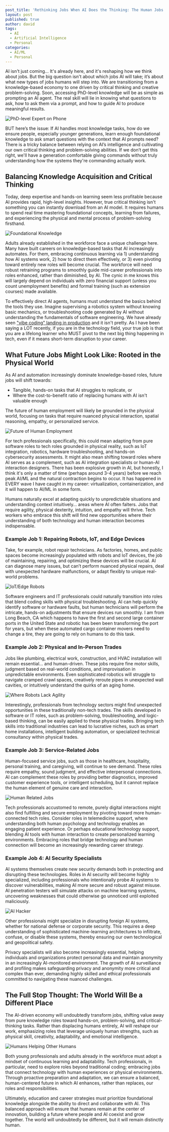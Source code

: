 ```yaml
---
post_title: 'Rethinking Jobs When AI Does the Thinking: The Human Jobs AI Can’t Touch'
layout: post
published: true
author: david
tags:
  - AI
  - Artificial Intelligence
  - Personal
categories:
  - AI/ML
  - Personal
---
```


AI isn't just coming… It's already here, and it's reshaping how we think about jobs. But the big question isn't about which jobs AI will take; it’s about what new types of jobs humans will step into. We are transitioning from a knowledge-based economy to one driven by critical thinking and creative problem-solving. Soon, accessing PhD-level knowledge will be as simple as prompting an AI agent. The real skill will lie in knowing what questions to ask, how to ask them via a prompt, and how to guide AI to produce meaningful results.

![PhD-level Expert on Phone](https://github.com/dvonthenen/blog/blob/master/images/2025/rethinking-jobs-when-ai-does-the-thinking/phd-level-expert-on-phone.png?raw=true)

BUT here’s the issue: If AI handles most knowledge tasks, how do we ensure people, especially younger generations, learn enough foundational knowledge to ask smart questions with the context that AI prompts need? There is a tricky balance between relying on AI’s intelligence and cultivating our own critical thinking and problem-solving abilities. If we don’t get this right, we'll have a generation comfortable giving commands without truly understanding how the systems they're commanding actually work.

## Balancing Knowledge Acquisition and Critical Thinking

Today, deep expertise and hands-on learning seem less profitable because AI provides rapid, high-level insights. However, true critical thinking isn't something you can instantly download from an AI model. It requires humans to spend real time mastering foundational concepts, learning from failures, and experiencing the physical and mental process of problem-solving firsthand.

![Foundational Knowledge](https://github.com/dvonthenen/blog/blob/master/images/2025/rethinking-jobs-when-ai-does-the-thinking/learning-foundational-knowledge.png?raw=true)

Adults already established in the workforce face a unique challenge here. Many have built careers on knowledge-based tasks that AI increasingly automates. For them, embracing continuous learning via 1) understanding how AI systems work, 2) how to direct them effectively, or 3) even pivoting toward entirely new roles will become crucial. The workforce will need robust retraining programs to smoothly guide mid-career professionals into roles enhanced, rather than diminished, by AI. The cynic in me knows this will largely depend on individuals with zero financial support (unless you count unemployment benefits) and formal training (such as extension courses) made available.

To effectively direct AI agents, humans must understand the basics behind the tools they use. Imagine supervising a robotics system without knowing basic mechanics, or troubleshooting code generated by AI without understanding the fundamentals of software engineering. We have already seen ["vibe coding" landing in production](https://www.linkedin.com/posts/catalinpit_vibe-coding-is-fun-until-it-isnt-people-activity-7307442202622763013-TzRH) and it isn't pretty. As I have been saying a LOT recently, if you are in the technology field, your true job is that you are a lifelong learner who MUST pivot to the next big thing happening in tech, even if it means short-term disruption to your career.

## What Future Jobs Might Look Like: Rooted in the Physical World

As AI and automation increasingly dominate knowledge-based roles, future jobs will shift towards:

- Tangible, hands-on tasks that AI struggles to replicate, or
- Where the cost-to-benefit ratio of replacing humans with AI isn't valuable enough

The future of human employment will likely be grounded in the physical world, focusing on tasks that require nuanced physical interaction, spatial reasoning, empathy, or personalized service.

![Future of Human Employment](https://github.com/dvonthenen/blog/blob/master/images/2025/rethinking-jobs-when-ai-does-the-thinking/future-of-human-employement.png?raw=true)

For tech professionals specifically, this could mean adapting from pure software roles to tech roles grounded in physical reality, such as IoT integration, robotics, hardware troubleshooting, and hands-on cybersecurity assessments. It might also mean shifting toward roles where AI serves as a complement, such as AI integration specialists or human-AI interaction designers. There has been explosive growth in AI, but honestly, I think it's only a matter of time (perhaps around 3-4 years) before we reach peak AI/ML and the natural contraction begins to occur. It has happened in EVERY wave I have caught in my career: virtualization, containerization, and it will happen to AI/ML in some form.

Humans naturally excel at adapting quickly to unpredictable situations and understanding context intuitively… areas where AI often falters. Jobs that require agility, physical dexterity, intuition, and empathy will thrive. Tech workers who embrace this shift will find new opportunities where their understanding of both technology and human interaction becomes indispensable.

### Example Job 1: Repairing Robots, IoT, and Edge Devices

Take, for example, robot repair technicians. As factories, homes, and public spaces become increasingly populated with robots and IoT devices, the job of maintaining, repairing, and optimizing these devices will be crucial. AI can diagnose many issues, but can’t perform nuanced physical repairs, deal with unexpected hardware malfunctions, or adapt flexibly to unique real-world problems.

![IoT/Edge Robots](https://github.com/dvonthenen/blog/blob/master/images/2025/rethinking-jobs-when-ai-does-the-thinking/repairing-military-drone.png?raw=true)

Software engineers and IT professionals could naturally transition into roles that blend coding skills with physical troubleshooting. AI can help quickly identify software or hardware faults, but human technicians will perform the intricate, hands-on adjustments that ensure devices run smoothly. I am from Long Beach, CA which happens to have the first and second large container ports in the United State and robotic has been been transforming the port for years, but when these automated cargo container movers need to change a tire, they are going to rely on humans to do this task.

### Example Job 2: Physical and In-Person Trades

Jobs like plumbing, electrical work, construction, and HVAC installation will remain essential… and human-driven. These jobs require fine motor skills, judgment based on real-world conditions, and improvisation in unpredictable environments. Even sophisticated robotics will struggle to navigate cramped crawl spaces, creatively reroute pipes in unexpected wall cavities, or intuitively understand the quirks of an aging home.

![Where Robots Lack Agility](https://github.com/dvonthenen/blog/blob/master/images/2025/rethinking-jobs-when-ai-does-the-thinking/robot-getting-stuck.png?raw=true)

Interestingly, professionals from technology sectors might find unexpected opportunities in these traditionally non-tech trades. The skills developed in software or IT roles, such as problem-solving, troubleshooting, and logic-based thinking, can be easily applied to these physical trades. Bringing tech skills into traditional industries can lead to lucrative niches, such as smart home installations, intelligent building automation, or specialized technical consultancy within physical trades.

### Example Job 3: Service-Related Jobs

Human-focused service jobs, such as those in healthcare, hospitality, personal training, and caregiving, will continue to see demand. These roles require empathy, sound judgment, and effective interpersonal connections. AI can complement these roles by providing better diagnostics, improved customer experience tools, or intelligent scheduling, but it cannot replace the human element of genuine care and interaction.

![Human Related Jobs](https://github.com/dvonthenen/blog/blob/master/images/2025/rethinking-jobs-when-ai-does-the-thinking/human-related-jobs.png?raw=true)

Tech professionals accustomed to remote, purely digital interactions might also find fulfilling and secure employment by pivoting toward more human-connected tech roles. Consider roles in telemedicine support, where understanding both human psychology and technology enables an engaging patient experience. Or perhaps educational technology support, blending AI tools with human interaction to create personalized learning environments. Embracing roles that bridge technology and human connection will become an increasingly rewarding career strategy.

### Example Job 4: AI Security Specialists

AI systems themselves create new security demands both in protecting and disrupting these technologies. Roles in AI security will become highly specialized, including professionals who intentionally probe AI systems to discover vulnerabilities, making AI more secure and robust against misuse. AI penetration testers will simulate attacks on machine learning systems, uncovering weaknesses that could otherwise go unnoticed until exploited maliciously.

![AI Hacker](https://github.com/dvonthenen/blog/blob/master/images/2025/rethinking-jobs-when-ai-does-the-thinking/ai-hacker.png?raw=true)

Other professionals might specialize in disrupting foreign AI systems, whether for national defense or corporate security. This requires a deep understanding of sophisticated machine-learning architectures to infiltrate, confuse, or disable these systems, thereby ensuring our own technological and geopolitical safety.

Privacy specialists will also become increasingly essential, helping individuals and organizations protect personal data and maintain anonymity in an increasingly AI-monitored environment. The growth of AI surveillance and profiling makes safeguarding privacy and anonymity more critical and complex than ever, demanding highly skilled and ethical professionals committed to navigating these nuanced challenges.

## The Full Stop Thought: The World Will Be a Different Place

The AI-driven economy will undoubtedly transform jobs, shifting value away from pure knowledge roles toward hands-on, problem-solving, and critical-thinking tasks. Rather than displacing humans entirely, AI will reshape our work, emphasizing roles that leverage uniquely human strengths, such as physical skill, creativity, adaptability, and emotional intelligence.

![Humans Helping Other Humans](https://github.com/dvonthenen/blog/blob/master/images/2025/rethinking-jobs-when-ai-does-the-thinking/humans-winning-and-helping-others.png?raw=true)

Both young professionals and adults already in the workforce must adopt a mindset of continuous learning and adaptability. Tech professionals, in particular, need to explore roles beyond traditional coding; embracing jobs that connect technology with human experiences or physical environments. Through proactive preparation and adaptation, we can ensure a balanced, human-centered future in which AI enhances, rather than replaces, our roles and responsibilities.

Ultimately, education and career strategies must prioritize foundational knowledge alongside the ability to direct and collaborate with AI. This balanced approach will ensure that humans remain at the center of innovation, building a future where people and AI coexist and grow together. The world will undoubtedly be different, but it will remain distinctly human.
